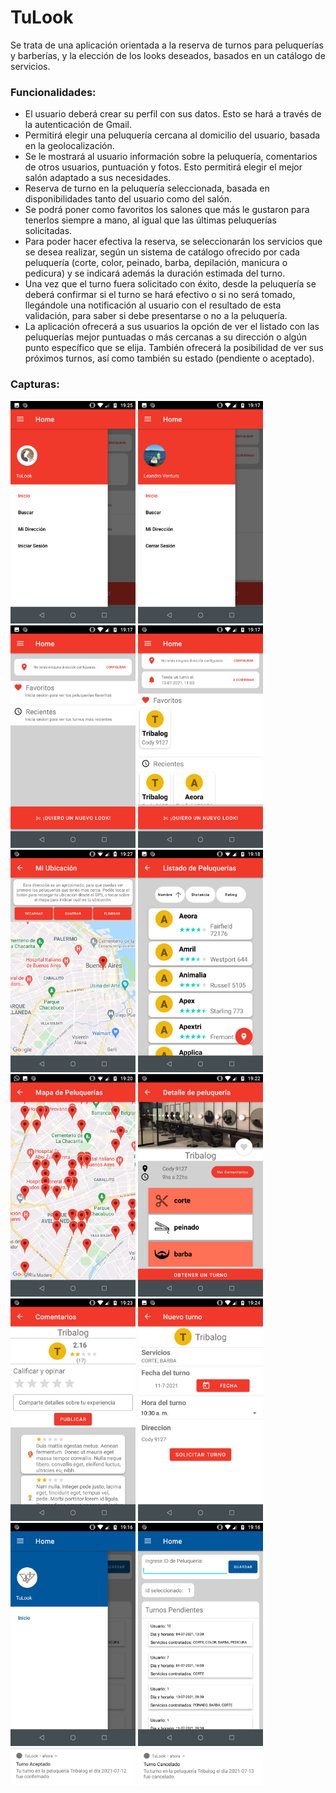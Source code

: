 # TuLook
Se trata de una aplicación orientada a la reserva de turnos para peluquerías y barberías, y la elección de los looks deseados, basados en un catálogo de servicios.

### Funcionalidades:
  - El usuario deberá crear su perfil con sus datos. Esto se hará a través de la autenticación de Gmail.
  - Permitirá elegir una peluquería cercana al domicilio del usuario, basada en la geolocalización.
  - Se le mostrará al usuario información sobre la peluquería, comentarios de otros usuarios, puntuación y fotos. Esto permitirá elegir el mejor salón adaptado a sus necesidades.
  - Reserva de turno en la peluquería seleccionada, basada en disponibilidades tanto del usuario como del salón.
  - Se podrá poner como favoritos los salones que más le gustaron para tenerlos siempre a mano, al igual que las últimas peluquerías solicitadas.
  - Para poder hacer efectiva la reserva, se seleccionarán los servicios que se desea realizar, según un sistema de catálogo ofrecido por cada peluquería (corte, color, peinado, barba, depilación, manicura o pedicura) y se indicará además la duración estimada del turno.
  - Una vez que el turno fuera solicitado con éxito, desde la peluquería se deberá confirmar si el turno se hará efectivo o si no será tomado, llegándole una notificación al usuario con el resultado de esta validación, para saber si debe presentarse o no a la peluquería.
  - La aplicación ofrecerá a sus usuarios la opción de ver el listado con las peluquerías mejor puntuadas o más cercanas a su dirección o algún punto específico que se elija. También ofrecerá la posibilidad de ver sus próximos turnos, así como también su estado (pendiente o aceptado).

### Capturas:
<img src="/imagenes/Menu Sin Loguear.jpeg" alt="Menu Sin Loguear" width="200"/>
<img src="/imagenes/Menu Logueado.jpeg" alt="Menu Logueado" width="200"/>
<img src="/imagenes/Inicio Sin Loguear.jpeg" alt="Inicio Sin Loguear" width="200"/>
<img src="/imagenes/Inicio Logueado.jpeg" alt="Inicio Logueado" width="200"/>
<img src="/imagenes/Mi Ubicacion.jpeg" alt="Mi Ubicacion" width="200"/>
<img src="/imagenes/Listado Peluquerias.jpeg" alt="Listado Peluquerias" width="200"/>
<img src="/imagenes/Mapa Peluquerias.jpeg" alt="Mapa Peluquerias" width="200"/>
<img src="/imagenes/Detalle Peluqueria.jpeg" alt="Detalle Peluqueria" width="200"/>
<img src="/imagenes/Comentarios 2.jpeg" alt="Comentarios 2" width="200"/>
<img src="/imagenes/Seleccion Turno.jpeg" alt="Seleccion Turno" width="200"/>
<img src="/imagenes/Menu Peluqueria.jpeg" alt="Menu Peluqueria" width="200"/>
<img src="/imagenes/Inicio Peluqueria.jpeg" alt="Inicio Peluqueria" width="200"/>
<img src="/imagenes/Notificacion Confirmada.jpeg" alt="Notificacion Confirmada" width="200"/>
<img src="/imagenes/Notificacion Cancelada.jpeg" alt="Notificacion Cancelada" width="200"/>

